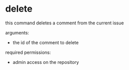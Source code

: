 # delete
this command deletes a comment from the current issue

arguments:

- the id of the comment to delete

required permissions:

- admin access on the repository

